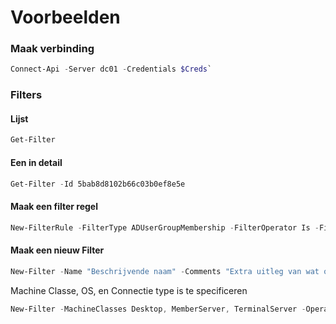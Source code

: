 # Voorbeelden

### Maak verbinding
```powershell
Connect-Api -Server dc01 -Credentials $Creds`
```

### Filters
#### Lijst
```powershell
Get-Filter
```

#### Een in detail
```powershell
Get-Filter -Id 5bab8d8102b66c03b0ef8e5e
```

#### Maak een filter regel
```powershell
New-FilterRule -FilterType ADUserGroupMembership -FilterOperator Is -FilterValue 'TRAINING\Print Operators'
```

#### Maak een nieuw Filter
```powershell
New-Filter -Name "Beschrijvende naam" -Comments "Extra uitleg van wat of waarom" -Rules (Array van 0-n FilterRules)
```

Machine Classe, OS, en Connectie type is te specificeren
```powershell
New-Filter -MachineClasses Desktop, MemberServer, TerminalServer -OperatingSystems Windows10, Windows11, Windows2019, Windows2022 -Connections RDPSession, ConsoleSession
```

